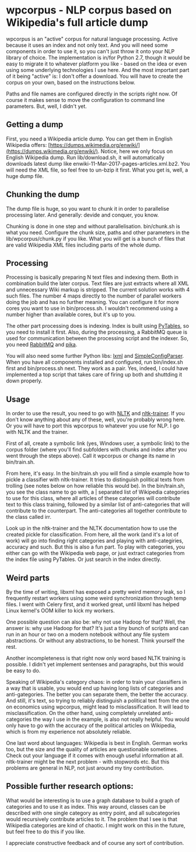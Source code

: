 # wpcorpus - NLP corpus based on Wikipedia's full article dump

wpcorpus is an "active" corpus for natural language processing. Active because it uses an index and not only text. And you will need some components in order to use it, so you can't just throw it onto your NLP library of choice. The implementation is in/for Python 2.7, though it would be easy to migrate it to whatever platform you like - based on the idea or even using some underlying technologies I use here. And the most important part of it being "active" is: I don't offer a download. You will have to create the corpus on your own, based on the instructions below.

Paths and file names are configured directly in the scripts right now. Of course it makes sense to move the configuration to command line parameters. But, well, I didn't yet.

## Getting a dump

First, you need a Wikipedia article dump. You can get them in English Wikipedia offers: [https://dumps.wikimedia.org/enwiki/](https://dumps.wikimedia.org/enwiki/). Notice, here we only focus on English Wikipedia dump. Run lib/download.sh, it will automatically downloads latest dump like enwiki-11-Mar-2017-pages-articles.xml.bz2. You will need the XML file, so feel free to un-bzip it first. What you get is, well, a huge dump file.

## Chunking the dump

The dump file is huge, so you want to chunk it in order to parallelise processing later. And generally: devide and conquer, you know. 

Chunking is done in one step and without parallelisation. bin/chunk.sh is what you need. Configure the chunk size, paths and other parameters in the lib/wpcorpus/chunk.py if you like. What you will get is a bunch of files that are valid Wikipedia XML files including parts of the whole dump.

## Processing

Processing is basically preparing N text files and indexing them. Both in combination build the later corpus. Text files are just extracts where all XML and unnecessary Wiki markup is stripped. The current solution works with 4 such files. The number 4 maps directly to the number of parallel workers doing the job and has no further meaning. You can configure it for more cores you want to use in bin/process.sh. I wouldn't recommend using a number higher than available cores, but it's up to you.

The other part processing does is indexing. Index is built using [PyTables](http://www.pytables.org/moin), so you need to install it first. Also, during the processing, a RabbitMQ queue is used for communication between the processing script and the indexer. So, you need [RabbitMQ](http://www.rabbitmq.com) and [pika](https://github.com/pika/pika).  

You will also need some further Python libs: [lxml](http://lxml.de) and [SimpleConfigParser](http://www.decalage.info/en/python/configparser). When you have all components installed and configured, run bin/index.sh first and bin/process.sh next. They work as a pair. Yes, indeed, I could have implemented a top script that takes care of firing up both and shuttding it down properly.

## Usage

In order to use the result, you need to go with [NLTK](ihttp://nltk.org) and [nltk-trainer](https://github.com/japerk/nltk-trainer). If you don't know anything about any of these, well, you're probably wrong here. Or you will have to port this wpcorpus to whatever you use for NLP. I go with NLTK and the trainer.

First of all, create a symbolic link (yes, Windows user, a symbolic link) to the corpus folder (where you'll find subfolders with chunks and index after you went through the steps above). Call it wpcorpus or change its name in bin/train.sh.

From here, it's easy. In the bin/train.sh you will find a simple example how to pickle a classifier with nltk-trainer. It tries to distinguish political texts from trolling (see notes below on how reliable this would be). In the bin/train.sh, you see the class name to go with, a | separated list of Wikipedia categories to use for this class, where all articles of these categories will contribute text to this class training, followed by a similar list of anti-categories that will contribute to the counterpart. The anti-categories all together contribute to the class called irr.

Look up in the nltk-trainer and the NLTK documentation how to use the created pickle for classification. From here, all the work (and it's a lot of work) will go into finding right categories and playing with anti-categiries, accuracy and such. But this is also a fun part. To play with categories, you either can go with the Wikipedia web page, or just extract categories from the index file using PyTables. Or just search in the index directly.

## Weird parts

By the time of writing, libxml has exposed a pretty weird memory leak, so I frequently restart workers using some weird synchronization through temp files. I went with Celery first, and it worked great, until libxml has helped Linux kernel's OOM killer to kick my workers.

One possible question can also be: why not use Hadoop for that? Well, the answer is: why use Hadoop for that? It's just a tiny bunch of scripts and can run in an hour or two on a modern notebook without any file system abstractions. Or without any abstractions, to be honest. Think yourself the rest.

Another incompleteness is that right now only word based NLTK training is possible. I didn't yet implement sentenses and paragraphs, but this would be easy to do.

Speaking of Wikipedia's category chaos: in order to train your classifiers in a way that is usable, you would end up having long lists of categories and anti-gategories. The better you can separate them, the better the accuracy. And still, it's text, so trying to reliably distinguish a political text from the one on economics using wpcorpus, might lead to misclassification. It will lead to misclassification. On the other hand, using completely unrelated anti-categories the way I use in the example, is also not really helpful. You would only have to go with the accuracy of the political articles on Wikipedia, which is from my experience not absolutely reliable.

One last word about languages: Wikipedia is best in English. German works too, but the size and the quality of articles are questionable sometimes. Check out your language if it comes with enough useful information at all. nltk-trainer might be the next problem - with stopwords etc. But this problems are general in NLP, not just around my tiny contribution.

## Possible further research options:

What would be interesting is to use a graph database to build a graph of categories and to use it as index. This way around, classes can be described with one single category as entry point, and all subcategories would recursively contribute articles to it. The problem that I see is that Wikipedia categories are kind of chaotic. I might work on this in the future, but feel free to do this if you like.

I appreciate constructive feedback and of course any sort of contribution.
